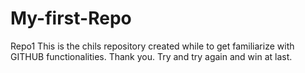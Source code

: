 # My-first-Repo
Repo1
This is the chils repository created while to get familiarize with GITHUB functionalities.
Thank you.
Try and try again and win at last.
